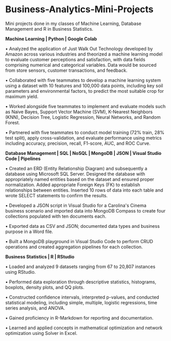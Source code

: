 # Business-Analytics-Mini-Projects
Mini projects done in my classes of Machine Learning, Database Management and R in Business Statistics.

**Machine Learning | Python | Google Colab**                                                                                             

•	Analyzed the application of Just Walk Out Technology developed by Amazon across various industries and theorized a machine learning model to evaluate customer perceptions and satisfaction, with data fields comprising numerical and categorical variables. Data would be sourced from store sensors, customer transactions, and feedback.

•	Collaborated with five teammates to develop a machine learning system using a dataset with 10 features and 100,000 data points, including key soil parameters and environmental factors, to predict the most suitable crop for maximum yield.

•	Worked alongside five teammates to implement and evaluate models such as Naive Bayes, Support Vector Machine (SVM), K-Nearest Neighbors (KNN), Decision Tree, Logistic Regression, Neural Networks, and Random Forest.

•	Partnered with five teammates to conduct model training (72% train, 28% test split), apply cross-validation, and evaluate performance using metrics including accuracy, precision, recall, F1-score, AUC, and ROC Curve.

**Database Management | SQL | NoSQL | MongoDB | JSON | Visual Studio Code | Pipelines**                                                                          

•	Created an ERD (Entity Relationship Diagram) and subsequently a database using Microsoft SQL Server. Designed the database with appropriately named entities based on the dataset and ensured proper normalization. Added appropriate Foreign Keys (FK) to establish relationships between entities. Inserted 10 rows of data into each table and wrote SELECT statements to confirm the results.

•	Developed a JSON script in Visual Studio for a Carolina's Cinema business scenario and imported data into MongoDB Compass to create four collections populated with ten documents each.

•	Exported data as CSV and JSON; documented data types and business purpose in a Word file.

•	Built a MongoDB playground in Visual Studio Code to perform CRUD operations and created aggregation pipelines for each collection.

 **Business Statistics | R | RStudio**                                                                                                                      

•	Loaded and analyzed 9 datasets ranging from 67 to 20,807 instances using RStudio.

•	Performed data exploration through descriptive statistics, histograms, boxplots, density plots, and QQ plots.

•	Constructed confidence intervals, interpreted p-values, and conducted statistical modeling, including simple, multiple, logistic regressions, time series analysis, and ANOVA.

•	Gained proficiency in R-Markdown for reporting and documentation.

•	Learned and applied concepts in mathematical optimization and network optimization using Solver in Excel.

